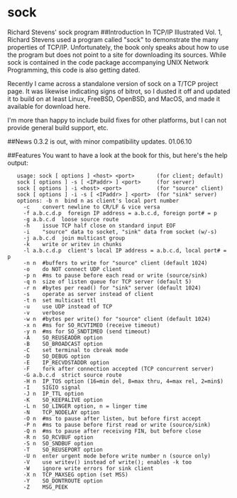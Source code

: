 # sock
Richard Stevens' sock program
##Introduction
In TCP/IP Illustrated Vol. 1, Richard Stevens used a program called "sock" to demonstrate the many properties of TCP/IP. Unfortunately, the book only speaks about how to use the program but does not point to a site for downloading its sources. While sock is contained in the code package accompanying UNIX Network Programming, this code is also getting dated.

Recently I came across a standalone version of sock on a T/TCP project page. It was likewise indicating signs of bitrot, so I dusted it off and updated it to build on at least Linux, FreeBSD, OpenBSD, and MacOS, and made it available for download here.

I'm more than happy to include build fixes for other platforms, but I can not provide general build support, etc.

##News
0.3.2 is out, with minor compatibility updates. 01.06.10

##Features
You want to have a look at the book for this, but here's the help output:


       usage: sock [ options ] <host> <port>       (for client; default)
       sock [ options ] -s [ <IPaddr> ] <port>     (for server)
       sock [ options ] -i <host> <port>           (for "source" client)
       sock [ options ] -i -s [ <IPaddr> ] <port>  (for "sink" server)
       options: -b n  bind n as client's local port number
         -c    convert newline to CR/LF & vice versa
         -f a.b.c.d.p  foreign IP address = a.b.c.d, foreign port# = p
         -g a.b.c.d  loose source route
         -h    issue TCP half close on standard input EOF
         -i    "source" data to socket, "sink" data from socket (w/-s)
         -j a.b.c.d  join multicast group
         -k    write or writev in chunks
         -l a.b.c.d.p  client's local IP address = a.b.c.d, local port# = p
         -n n  #buffers to write for "source" client (default 1024)
         -o    do NOT connect UDP client
         -p n  #ms to pause before each read or write (source/sink)
         -q n  size of listen queue for TCP server (default 5)
         -r n  #bytes per read() for "sink" server (default 1024)
         -s    operate as server instead of client
         -t n  set multicast ttl
         -u    use UDP instead of TCP
         -v    verbose
         -w n  #bytes per write() for "source" client (default 1024)
         -x n  #ms for SO_RCVTIMEO (receive timeout)
         -y n  #ms for SO_SNDTIMEO (send timeout)
         -A    SO_REUSEADDR option
         -B    SO_BROADCAST option
         -C    set terminal to cbreak mode
         -D    SO_DEBUG option
         -E    IP_RECVDSTADDR option
         -F    fork after connection accepted (TCP concurrent server)
         -G a.b.c.d  strict source route
         -H n  IP_TOS option (16=min del, 8=max thru, 4=max rel, 2=min$)
         -I    SIGIO signal
         -J n  IP_TTL option
         -K    SO_KEEPALIVE option
         -L n  SO_LINGER option, n = linger time
         -N    TCP_NODELAY option
         -O n  #ms to pause after listen, but before first accept
         -P n  #ms to pause before first read or write (source/sink)
         -Q n  #ms to pause after receiving FIN, but before close
         -R n  SO_RCVBUF option
         -S n  SO_SNDBUF option
         -T    SO_REUSEPORT option
         -U n  enter urgent mode before write number n (source only)
         -V    use writev() instead of write(); enables -k too
         -W    ignore write errors for sink client
         -X n  TCP_MAXSEG option (set MSS)
         -Y    SO_DONTROUTE option
         -Z    MSG_PEEK
	 
